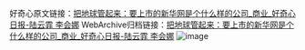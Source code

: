 好奇心原文链接：[把地球管起来：要上市的新华网是个什么样的公司_商业_好奇心日报-陆云霏 李会娜](https://www.qdaily.com/articles/1348.html)
WebArchive归档链接：[把地球管起来：要上市的新华网是个什么样的公司_商业_好奇心日报-陆云霏 李会娜](http://web.archive.org/web/20171018150306/http://www.qdaily.com/articles/1348.html)
![image](http://ww3.sinaimg.cn/large/007d5XDply1g3v4eba019j30u08flhdt)